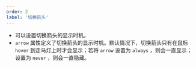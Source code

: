 ```yaml
---
order: 2
label: '切换箭头'
---
```


- 可以设置切换箭头的显示时机。
- `arrow` 属性定义了切换箭头的显示时机。默认情况下，切换箭头只有在鼠标 `hover` 到走马灯上时才会显示；若将 `arrow` 设置为 `always` ，则会一直显示；设置为 `never` ，则会一直隐藏。
